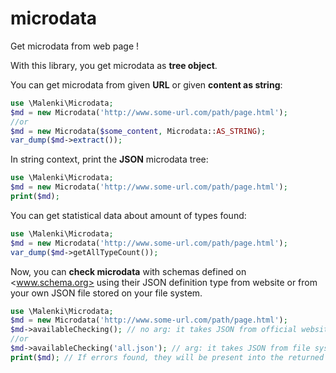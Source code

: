 microdata
=========

Get microdata from web page !

With this library, you get microdata as **tree object**.

You can get microdata from given **URL** or given **content as string**:

```php
use \Malenki\Microdata;
$md = new Microdata('http://www.some-url.com/path/page.html');
//or
$md = new Microdata($some_content, Microdata::AS_STRING);
var_dump($md->extract());
```

In string context, print the **JSON** microdata tree:

```php
use \Malenki\Microdata;
$md = new Microdata('http://www.some-url.com/path/page.html');
print($md);
```

You can get statistical data about amount of types found:

```php
use \Malenki\Microdata;
$md = new Microdata('http://www.some-url.com/path/page.html');
var_dump($md->getAllTypeCount());
```

Now, you can **check microdata** with schemas defined on <www.schema.org> using their JSON definition type from website or from your own JSON file stored on your file system.

```php
use \Malenki\Microdata;
$md = new Microdata('http://www.some-url.com/path/page.html');
$md->availableChecking(); // no arg: it takes JSON from official website
//or
$md->availableChecking('all.json'); // arg: it takes JSON from file system
print($md); // If errors found, they will be present into the returned JSON
```
